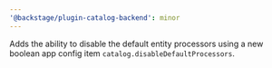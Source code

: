 ```yaml
---
'@backstage/plugin-catalog-backend': minor
---
```


Adds the ability to disable the default entity processors using a new boolean app config item `catalog.disableDefaultProcessors`.
